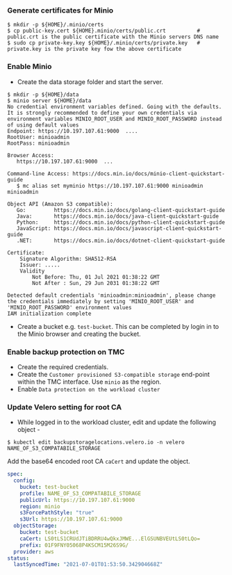 ### Generate certificates for Minio 

```console
$ mkdir -p ${HOME}/.minio/certs
$ cp public-key.cert ${HOME}.minio/certs/public.crt          # public.crt is the public certificate with the Minio servers DNS name
$ sudo cp private-key.key ${HOME}/.minio/certs/private.key   # private.key is the private key fow the above certificate
```

### Enable Minio

* Create the data storage folder and start the server.

``` console
$ mkdir -p ${HOME}/data
$ minio server ${HOME}/data  
No credential environment variables defined. Going with the defaults.
It is strongly recommended to define your own credentials via environment variables MINIO_ROOT_USER and MINIO_ROOT_PASSWORD instead of using default values
Endpoint: https://10.197.107.61:9000  ....
RootUser: minioadmin
RootPass: minioadmin

Browser Access:
   https://10.197.107.61:9000  ...
   
Command-line Access: https://docs.min.io/docs/minio-client-quickstart-guide
   $ mc alias set myminio https://10.197.107.61:9000 minioadmin minioadmin

Object API (Amazon S3 compatible):
   Go:         https://docs.min.io/docs/golang-client-quickstart-guide
   Java:       https://docs.min.io/docs/java-client-quickstart-guide
   Python:     https://docs.min.io/docs/python-client-quickstart-guide
   JavaScript: https://docs.min.io/docs/javascript-client-quickstart-guide
   .NET:       https://docs.min.io/docs/dotnet-client-quickstart-guide

Certificate:
    Signature Algorithm: SHA512-RSA
    Issuer: .....
    Validity
        Not Before: Thu, 01 Jul 2021 01:38:22 GMT
        Not After : Sun, 29 Jun 2031 01:38:22 GMT

Detected default credentials 'minioadmin:minioadmin', please change the credentials immediately by setting 'MINIO_ROOT_USER' and 'MINIO_ROOT_PASSWORD' environment values
IAM initialization complete
```
* Create a bucket e.g. `test-bucket`. This can be completed by login in to the Minio browser and creating the bucket. 

### Enable backup protection on TMC

* Create the required credentials.
* Create the `Customer provisioned S3-compatible storage` end-point within the TMC interface. Use `minio` as the region. 
* Enable `Data protection on the workload cluster`

### Update Velero setting for root CA

* While logged in to the workload cluster, edit and update the following object - 
```console
$ kubectl edit backupstoragelocations.velero.io -n velero NAME_OF_S3_COMPATABILE_STORAGE
```
Add the base64 encoded root CA `caCert` and update the object.

```yaml
spec:
  config:
    bucket: test-bucket
    profile: NAME_OF_S3_COMPATABILE_STORAGE
    publicUrl: https://10.197.107.61:9000
    region: minio
    s3ForcePathStyle: "true"
    s3Url: https://10.197.107.61:9000
  objectStorage:
    bucket: test-bucket
    caCert: LS0tLS1CRUdJTiBDRRU4wQkxJMWE...ElGSUNBVEUtLS0tLQo=
    prefix: 01F9FNY05068P4KSCM15M26S9G/
  provider: aws
status:
  lastSyncedTime: "2021-07-01T01:53:50.342904668Z"
```  

